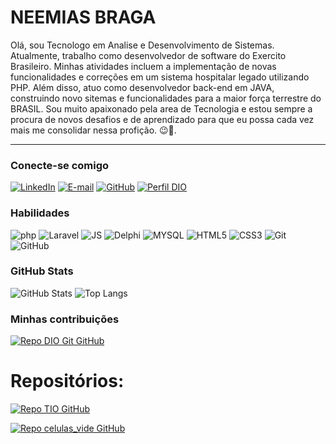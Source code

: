 <h1>
    <span> NEEMIAS BRAGA </span>
</h1>

Olá, sou Tecnologo em Analise e Desenvolvimento de Sistemas. Atualmente, trabalho como desenvolvedor de software do Exercito Brasileiro. Minhas atividades incluem a implementação de novas funcionalidades e correções em um sistema hospitalar legado utilizando PHP. Além disso, atuo como desenvolvedor back-end em JAVA, construindo novo sitemas e funcionalidades para a maior força terrestre do BRASIL. Sou muito apaixonado  pela area de Tecnologia e estou sempre a procura de novos desafios e de aprendizado para que eu possa cada vez mais me consolidar nessa profição. 😉🚀.

---

### Conecte-se comigo

[![LinkedIn](https://img.shields.io/badge/-LinkedIn-000?style=for-the-badge&logo=linkedin&logoColor=30A3DC)](https://www.linkedin.com/in/neemias-braga-6731901a6/)
[![E-mail](https://img.shields.io/badge/-Email-000?style=for-the-badge&logo=microsoft-outlook&logoColor=E94D5F)](mailto:neemiassanto217@gmail.com)
[![GitHub](https://img.shields.io/badge/GitHub-000?style=for-the-badge&logo=github&logoColor=30A3DC)](https://github.com/Nemobraga)
[![Perfil DIO](https://img.shields.io/badge/-Meu%20Perfil%20na%20DIO-30A3DC?style=for-the-badge)](https://web.dio.me/users/neemiasbraga81?tab=skills&page=1)

### Habilidades

![php](https://img.shields.io/badge/PHP-0175C2.svg?style=for-the-badge&logo=pHP&logoColor=white)
![Laravel](https://img.shields.io/badge/laravel-ffffff.svg?style=for-the-badge&logo=Laravel&logoColor=orange)
![JS](https://img.shields.io/badge/JavaScript-fcd303?style=for-the-badge&logo=JavaScript&logoColor=white)
![Delphi](https://img.shields.io/badge/Node-74ad5e?style=for-the-badge&logo=Node&logoColor=white)
![MYSQL](https://img.shields.io/badge/MYSQL-FFFFFF?style=for-the-badge&logo=MYSQL&logoColor=orange)
![HTML5](https://img.shields.io/badge/html5-%23E34F26.svg?style=for-the-badge&logo=html5&logoColor=white)
![CSS3](https://img.shields.io/badge/CSS3-1572B6?style=for-the-badge&logo=css3&logoColor=white)
![Git](https://img.shields.io/badge/git-%23F05033.svg?style=for-the-badge&logo=git&logoColor=white)
![GitHub](https://img.shields.io/badge/github-%23121011.svg?style=for-the-badge&logo=github&logoColor=white)

### GitHub Stats

![GitHub Stats](https://github-readme-stats.vercel.app/api?username=Neemiasbragadev&theme=transparent&bg_color=000&border_color=30A3DC&show_icons=true&icon_color=30A3DC&title_color=E94D5F&text_color=FFF)
![Top Langs](https://github-readme-stats-git-masterrstaa-rickstaa.vercel.app/api/top-langs/?username=Neemiasbragadev&layout=compact&bg_color=000&border_color=30A3DC&title_color=E94D5F&text_color=FFF)

### Minhas contribuições

[![Repo DIO Git GitHub](https://github-readme-stats.vercel.app/api/pin/?username=Neemiasbragadev&repo=dio-lab-open-source&bg_color=000&border_color=30A3DC&show_icons=true&icon_color=30A3DC&title_color=E94D5F&text_color=FFF)](https://github.com/Nemobraga/dio-lab-open-source)

# Repositórios:

[![Repo TIO GitHub](https://github-readme-stats.vercel.app/api/pin/?username=Neemiasbragadev&repo=Site-de-Eventos&bg_color=000&border_color=30A3DC&show_icons=true&icon_color=30A3DC&title_color=E94D5F&text_color=FFF)](https://github.com/Nemobraga/Site-de-Eventos)

[![Repo celulas_vide GitHub](https://github-readme-stats.vercel.app/api/pin/?username=Neemiasbragadev&repo=trunfodecartas&bg_color=000&border_color=30A3DC&show_icons=true&icon_color=30A3DC&title_color=E94D5F&text_color=FFF)](https://github.com/Nemobraga/cursoLaravel10)
